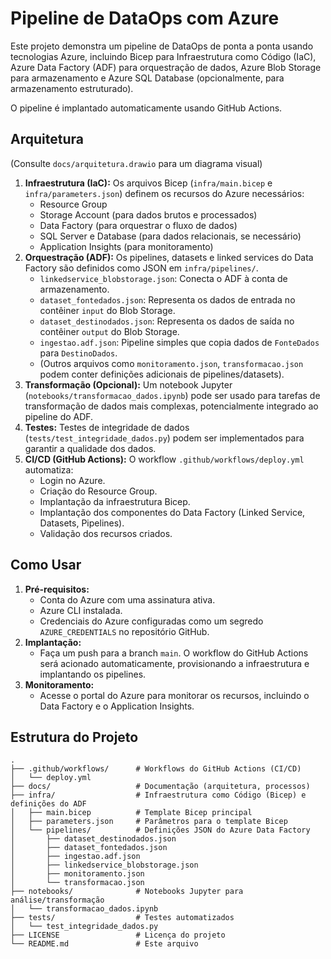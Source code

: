 # Pipeline de DataOps com Azure

Este projeto demonstra um pipeline de DataOps de ponta a ponta usando tecnologias Azure, incluindo Bicep para Infraestrutura como Código (IaC), Azure Data Factory (ADF) para orquestração de dados, Azure Blob Storage para armazenamento e Azure SQL Database (opcionalmente, para armazenamento estruturado).

O pipeline é implantado automaticamente usando GitHub Actions.

## Arquitetura

(Consulte `docs/arquitetura.drawio` para um diagrama visual)

1.  **Infraestrutura (IaC):** Os arquivos Bicep (`infra/main.bicep` e `infra/parameters.json`) definem os recursos do Azure necessários:
    *   Resource Group
    *   Storage Account (para dados brutos e processados)
    *   Data Factory (para orquestrar o fluxo de dados)
    *   SQL Server e Database (para dados relacionais, se necessário)
    *   Application Insights (para monitoramento)
2.  **Orquestração (ADF):** Os pipelines, datasets e linked services do Data Factory são definidos como JSON em `infra/pipelines/`.
    *   `linkedservice_blobstorage.json`: Conecta o ADF à conta de armazenamento.
    *   `dataset_fontedados.json`: Representa os dados de entrada no contêiner `input` do Blob Storage.
    *   `dataset_destinodados.json`: Representa os dados de saída no contêiner `output` do Blob Storage.
    *   `ingestao.adf.json`: Pipeline simples que copia dados de `FonteDados` para `DestinoDados`.
    *   (Outros arquivos como `monitoramento.json`, `transformacao.json` podem conter definições adicionais de pipelines/datasets).
3.  **Transformação (Opcional):** Um notebook Jupyter (`notebooks/transformacao_dados.ipynb`) pode ser usado para tarefas de transformação de dados mais complexas, potencialmente integrado ao pipeline do ADF.
4.  **Testes:** Testes de integridade de dados (`tests/test_integridade_dados.py`) podem ser implementados para garantir a qualidade dos dados.
5.  **CI/CD (GitHub Actions):** O workflow `.github/workflows/deploy.yml` automatiza:
    *   Login no Azure.
    *   Criação do Resource Group.
    *   Implantação da infraestrutura Bicep.
    *   Implantação dos componentes do Data Factory (Linked Service, Datasets, Pipelines).
    *   Validação dos recursos criados.

## Como Usar

1.  **Pré-requisitos:**
    *   Conta do Azure com uma assinatura ativa.
    *   Azure CLI instalada.
    *   Credenciais do Azure configuradas como um segredo `AZURE_CREDENTIALS` no repositório GitHub.
2.  **Implantação:**
    *   Faça um push para a branch `main`. O workflow do GitHub Actions será acionado automaticamente, provisionando a infraestrutura e implantando os pipelines.
3.  **Monitoramento:**
    *   Acesse o portal do Azure para monitorar os recursos, incluindo o Data Factory e o Application Insights.

## Estrutura do Projeto

```
.
├── .github/workflows/      # Workflows do GitHub Actions (CI/CD)
│   └── deploy.yml
├── docs/                   # Documentação (arquitetura, processos)
├── infra/                  # Infraestrutura como Código (Bicep) e definições do ADF
│   ├── main.bicep          # Template Bicep principal
│   ├── parameters.json     # Parâmetros para o template Bicep
│   └── pipelines/          # Definições JSON do Azure Data Factory
│       ├── dataset_destinodados.json
│       ├── dataset_fontedados.json
│       ├── ingestao.adf.json
│       ├── linkedservice_blobstorage.json
│       ├── monitoramento.json
│       └── transformacao.json
├── notebooks/              # Notebooks Jupyter para análise/transformação
│   └── transformacao_dados.ipynb
├── tests/                  # Testes automatizados
│   └── test_integridade_dados.py
├── LICENSE                 # Licença do projeto
└── README.md               # Este arquivo
```